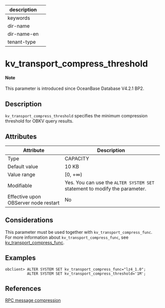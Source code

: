 |description||
|---|---|
|keywords||
|dir-name||
|dir-name-en||
|tenant-type||

# kv_transport_compress_threshold

<main id="notice" type='explain'>
<h4>Note</h4>
<p>This parameter is introduced since OceanBase Database V4.2.1 BP2. </p>
</main>

## Description

`kv_transport_compress_threshold` specifies the minimum compression threshold for OBKV query results. 

## Attributes

| **Attribute** | **Description** |
|------------------|--------------|
| Type | CAPACITY |
| Default value | 10 KB |
| Value range | [0, +∞) |
| Modifiable | Yes. You can use the `ALTER SYSTEM SET` statement to modify the parameter.  |
| Effective upon OBServer node restart | No |

## Considerations

This parameter must be used together with `kv_transport_compress_func`. For more information about `kv_transport_compress_func`, see [kv_transport_compress_func](26700.kv_transport_compress_func.md). 

## Examples

```shell
obclient> ALTER SYSTEM SET kv_transport_compress_func="lz4_1.0";
          ALTER SYSTEM SET kv_transport_compress_threshold='1M';
```

## References

[RPC message compression](../../../../700.reference/600.api/800.obkv-rpc.md)